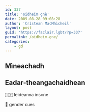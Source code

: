 ```yaml
---
id: 337
title: 'oidheim gnè'
date: 2009-08-28 09:08:28
author: 'Crìstean MacMhìcheil'
layout: post
guid: 'https://faclair.lgbt/?p=337'
permalink: /oidheim-gne/
categories:
    - gd
---
```


## Mìneachadh

## Eadar-theangachaidhean

&#x1f1ee;&#x1f1ea; leideanna inscne

&#x1f3f4;&#xe0067;&#xe0062;&#xe0065;&#xe006e;&#xe0067;&#xe007f; gender cues